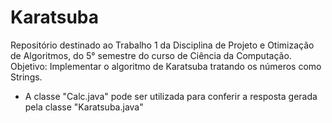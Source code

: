 # Karatsuba
Repositório destinado ao Trabalho 1 da Disciplina de Projeto e Otimização de Algoritmos, do 5° semestre do curso de Ciência da Computação. 
Objetivo: Implementar o algoritmo de Karatsuba tratando os números como Strings.

* A classe "Calc.java" pode ser utilizada para conferir a resposta gerada pela classe "Karatsuba.java"
